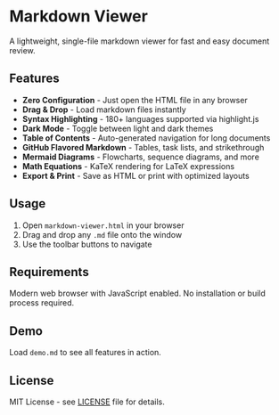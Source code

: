 # Markdown Viewer

A lightweight, single-file markdown viewer for fast and easy document review.

## Features

- **Zero Configuration** - Just open the HTML file in any browser
- **Drag & Drop** - Load markdown files instantly
- **Syntax Highlighting** - 180+ languages supported via highlight.js
- **Dark Mode** - Toggle between light and dark themes
- **Table of Contents** - Auto-generated navigation for long documents
- **GitHub Flavored Markdown** - Tables, task lists, and strikethrough
- **Mermaid Diagrams** - Flowcharts, sequence diagrams, and more
- **Math Equations** - KaTeX rendering for LaTeX expressions
- **Export & Print** - Save as HTML or print with optimized layouts

## Usage

1. Open `markdown-viewer.html` in your browser
2. Drag and drop any `.md` file onto the window
3. Use the toolbar buttons to navigate

## Requirements

Modern web browser with JavaScript enabled. No installation or build process required.

## Demo

Load `demo.md` to see all features in action.

## License

MIT License - see [LICENSE](LICENSE) file for details.